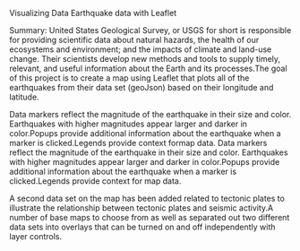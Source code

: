Visualizing Data Earthquake data with Leaflet

Summary: United States Geological Survey, or USGS for short is responsible for providing scientific data about natural hazards, the health of our ecosystems and environment; and the impacts of climate and land-use change. Their scientists develop new methods and tools to supply timely, relevant, and useful information about the Earth and its processes.The goal of this project is to create a map using Leaflet that plots all of the earthquakes from their data set (geoJson) based on their longitude and latitude.

Data markers reflect the magnitude of the earthquake in their size and color. Earthquakes with higher magnitudes appear larger and darker in color.Popups provide additional information about the earthquake when a marker is clicked.Legends provide context formap data.
Data markers reflect the magnitude of the earthquake in their size and color. Earthquakes with higher magnitudes appear larger and darker in color.Popups provide additional information about the earthquake when a marker is clicked.Legends provide context for map data.

A second data set on the map has been added related to tectonic plates to illustrate the relationship between tectonic plates and seismic activity.A number of base maps to choose from as well as separated out two different data sets into overlays that can be turned on and off independently with layer controls.
